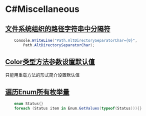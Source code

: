 # C#Miscellaneous

## [文件系统组织的路径字符串中分隔符](https://msdn.microsoft.com/zh-cn/library/system.io.path.directoryseparatorchar\(v=vs.110\).aspx)

```C#
    Console.WriteLine("Path.AltDirectorySeparatorChar={0}", 
        Path.AltDirectorySeparatorChar);
```
## [Color类型方法参数设置默认值](https://blog.csdn.net/fanwenyuan_fwy/article/details/72514789)

只能用重载方法的形式简介设置默认值

## [遍历Enum所有枚举量](https://www.cnblogs.com/perzy/p/3521362.html)

```C#
    enum Status{}
    foreach (Status item in Enum.GetValues(typeof(Status))){}   
```
